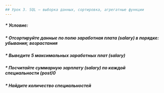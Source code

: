 ```yaml
---
## Урок 3. SQL – выборка данных, сортировка, агрегатные функции
---
```

##### * _Условие:_

##### * _Отсортируйте данные по полю заработная плата (salary) в порядке: убывания; возрастания_
##### * _Выведите 5 максимальных заработных плат (salary)_
##### * _Посчитайте суммарную зарплату (salary) по каждой специальности (роst)0_
##### * _Найдите количество специальностей_
